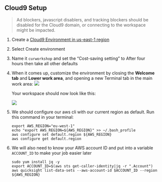 ## Cloud9 Setup

> Ad blockers, javascript disablers, and tracking blockers should be disabled for the Cloud9 domain, or connecting to the workspace might be impacted.


1. Create a [Cloud9 Environment in us-east-1 region](https://eu-west-1.console.aws.amazon.com/cloud9/home?region=us-east-1)

2. Select Create environment

3. Name it `curworkshop` and set the “Cost-saving setting” to After four hours then take all other defaults

4. When it comes up, customize the environment by closing the **Welcome tab** and **Lower work area**, and opening a new Terminal tab in the main work area: 
    ![](https://reinvent2019.aws-management.tools/mgt306/en/images/intro/c9before.png)
    
    Your workspace should now look like this: 
    
    ![](https://reinvent2019.aws-management.tools/mgt306/en/images/intro/c9after.png)
    
5. We should configure our aws cli with our current region as default. Run this command in your terminal:
    ```
    export AWS_REGION="eu-west-1"
    echo "export AWS_REGION=${AWS_REGION}" >> ~/.bash_profile
    aws configure set default.region ${AWS_REGION}
    aws configure get default.region
    ```
    
6. We will also need to know your AWS account ID and put into a variable `ACCOUNT_ID` to make your job easier later
    ```
    sudo yum install jq -y
    export ACCOUNT_ID=$(aws sts get-caller-identity|jq -r ".Account")
    aws quicksight list-data-sets --aws-account-id $ACCOUNT_ID --region ${AWS_REGION}
    ```
   
